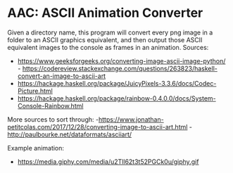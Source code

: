# AAC: ASCII Animation Converter 
Given a directory name, this program will convert every png image in a folder to an ASCII graphics equivalent, and then output those ASCII equivalent images to the console as frames in an animation.
Sources: 
- https://www.geeksforgeeks.org/converting-image-ascii-image-python/ - https://codereview.stackexchange.com/questions/263823/haskell-convert-an-image-to-ascii-art
 - https://hackage.haskell.org/package/JuicyPixels-3.3.6/docs/Codec-Picture.html 
 - https://hackage.haskell.org/package/rainbow-0.4.0.0/docs/System-Console-Rainbow.html

 More sources to sort through:
 -https://www.jonathan-petitcolas.com/2017/12/28/converting-image-to-ascii-art.html
 -http://paulbourke.net/dataformats/asciiart/
 
Example animation:
 - https://media.giphy.com/media/u2Tll62t3t52PGCk0u/giphy.gif